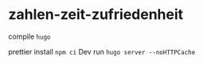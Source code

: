 # zahlen-zeit-zufriedenheit

compile `hugo`

prettier install `npm ci`
Dev run `hugo server --noHTTPCache`

